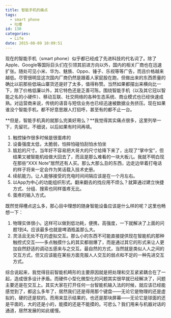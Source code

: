```yaml
---
title: 智能手机的痛点
tags:
  - smart phone
  - 吐槽
id: 130
categories:
  - Life
date: 2015-08-09 10:09:51
---
```


现在的智能手机（smart phone）似乎都已经成了先进科技的代名词了。除了Apple、Google等国际巨头们在引领其前进方向以外，国内的相关厂商也在迅速扩张。随处可见小米、华为、魅族、Oppo、锤子、乐视等等广告，而且价格越来越低。尽管很明显这次国内厂商仍然是跟着人家屁股在跑，但做出来的东西质量的确比以前那些低端山寨货还是好了太多，值得称赞。当然如果都摆出来横向比一下，除了价格低廉以外，其它特色还是乏善可陈。围绕智能手机（以及其它冠以智能之名的小硬件）、移动互联、社交网络的各种生态系统、商业模式也已经快速成熟。对运营商来说，传统的语音与短信业务也已经迅速被数据业务挤压。现在如果谁没个智能手机，都不好意思跟人打招呼，甚至有的都不止一台。

**但是，智能手机真的就那么完美好用么？**我觉得其实痛点很多，这里列举一下，先留坑，不细说，以后如果有时间再填。

1.  触控操作很多时候是很蛋疼的
2.  设备强度太低，太脆弱，怕摔怕碰怕刮怕水怕坐
3.  尴尬的尺寸。当年好不容易把大哥大的尺寸给降下来了，出现了“掌中宝”，但结果又被智能机给做大回去了，而且是那么难看的一块大板儿。我就不明白现在那些“XXX Note”居然还有人买。那么大那么丑的东西，边走边举着打电话的样子将来一定会作为笑话载入技术史册。
4.  续航能力。让人能够接受的充电时间间隔应该是在一个月左右。
5.  以App为中心的功能组织形式。翻来翻去的找应用不烦么？就算通过建立快捷方式、分组、搜索也同样蛋疼无比。
6.  蛋疼的输入方式。

既然觉得槽点这么多，那心目中理想的随身智能设备应该是什么样的呢？这里也畅想一下：

1.  物理实体很小。这样可以做到低功耗，便携，高强度，一下就解决了上面的问题1到4。应该最多也就是啤酒瓶盖那么大。
2.  灵活且无处不在的虚拟交互。那么小的东西不可能直接提供现在智能机的那种触控式交互——多点触摸什么的其实都弱爆了，而是通过其它的形式来让人更加自然舒适的调动五感来与之交互。最自然的方式，当然就是类似人人之间的交互方式，但又应该能在某些方面克服人人交互的弱点和不足的一种先进交互方式。

综合说起来，我觉得目前智能机畸形的主要原因就是把处理和交互紧紧耦合在了一起，造成很多设计矛盾。而硬件小型化微型化的问题其实很早就已经解决了，问题主要还是在交互上。其实大家在打开任何一台智能机输入法的时候，就应该已经能感觉到了，都这么多年了，居然我们还是得用那个键盘——无论它是物理的还是虚拟的，硬的还是软的。而用来显示结果的，也还是那块屏幕——无论它是球面的还是平面的，大的还是小的，能摸的还是不能摸的。可悲么？我们用来与机器对话的通道，居然发展的如此缓慢。